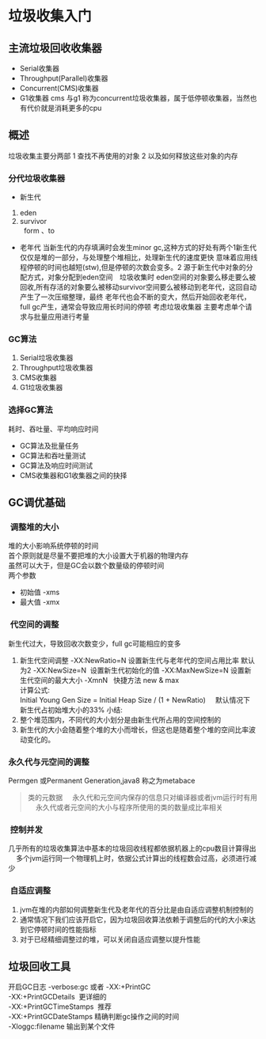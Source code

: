 # 垃圾收集入门

## 主流垃圾回收收集器
* Serial收集器 
* Throughput(Parallel)收集器
* Concurrent(CMS)收集器
* G1收集器
cms 与g1 称为concurrent垃圾收集器，属于低停顿收集器，当然也有代价就是消耗更多的cpu

## 概述
垃圾收集主要分两部 1 查找不再使用的对象 2 以及如何释放这些对象的内存
### 分代垃圾收集器
* 新生代
1. eden
2. survivor   
   form 、to 
* 老年代
当新生代的内存填满时会发生minor gc,这种方式的好处有两个1新生代仅仅是堆的一部分，与处理整个堆相比，处理新生代的速度更快
意味着应用线程停顿的时间也越短(stw),但是停顿的次数会变多。2 源于新生代中对象的分配方式，对象分配到eden空间　垃圾收集时
eden空间的对象要么移走要么被回收,所有存活的对象要么被移动survivor空间要么被移动到老年代，这回自动产生了一次压缩整理，最终
老年代也会不断的变大，然后开始回收老年代，full gc产生，通常会导致应用长时间的停顿
考虑垃圾收集器 主要考虑单个请求与批量应用进行考量
### GC算法
1. Serial垃圾收集器
2. Throughput垃圾收集器
3. CMS收集器
4. G1垃圾收集器
### 选择GC算法
耗时、吞吐量、平均响应时间
* GC算法及批量任务
* GC算法和吞吐量测试
* GC算法及响应时间测试
* CMS收集器和G1收集器之间的抉择
## GC调优基础
###  调整堆的大小
堆的大小影响系统停顿的时间    
首个原则就是尽量不要把堆的大小设置大于机器的物理内存    
 虽然可以大于，但是GC会以数个数量级的停顿时间    
两个参数     
* 初始值 -xms
* 最大值 -xmx

###  代空间的调整
新生代过大，导致回收次数变少，full gc可能相应的变多
1. 新生代空间调整
-XX:NewRatio=N 设置新生代与老年代的空间占用比率 默认为2
-XX:NewSize=N  设置新生代初始化的值
-XX:MaxNewSize=N 设置新生代空间的最大大小
-XmnN   快捷方法 new & max    
计算公式:   
Initial Young Gen Size = Initial Heap Size / (1 + NewRatio)     
默认情况下 新生代占初始堆大小的33%
小结:   
1. 整个堆范围内，不同代的大小划分是由新生代所占用的空间控制的
2. 新生代的大小会随着整个堆的大小而增长，但这也是随着整个堆的空间比率波动变化的。

###  永久代与元空间的调整
Permgen 或Permanent Generation,java8 称之为metabace
> 类的元数据    
>永久代和元空间内保存的信息只对编译器或者jvm运行时有用     
永久代或者元空间的大小与程序所使用的类的数量成比率相关

###  控制并发
几乎所有的垃圾收集算法中基本的垃圾回收线程都依据机器上的cpu数目计算得出    
多个jvm运行同一个物理机上时，依据公式计算出的线程数会过高，必须进行减少

###  自适应调整
1. jvm在堆的内部如何调整新生代及老年代的百分比是由自适应调整机制控制的
2. 通常情况下我们应该开启它，因为垃圾回收算法依赖于调整后的代的大小来达到它停顿时间的性能指标
3. 对于已经精细调整过的堆，可以关闭自适应调整以提升性能

## 垃圾回收工具
开启GC日志  -verbose:gc 或者 -XX:+PrintGC    
 -XX:+PrintGCDetails  更详细的    
 -XX:+PrintGCTimeStamps  推荐  
 -XX:+PrintGCDateStamps 精确判断gc操作之间的时间      
 -Xloggc:filename 输出到某个文件   



